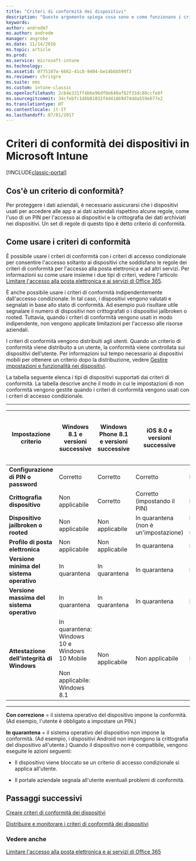 ```yaml
---
title: "Criteri di conformità dei dispositivi"
description: "Questo argomento spiega cosa sono e come funzionano i criteri di conformità del dispositivo."
keywords: 
author: andredm7
ms.author: andredm
manager: angrobe
ms.date: 11/14/2016
ms.topic: article
ms.prod: 
ms.service: microsoft-intune
ms.technology: 
ms.assetid: 0775107a-6662-41c8-9404-be14bbb599f3
ms.reviewer: chrisgre
ms.suite: ems
ms.custom: intune-classic
ms.openlocfilehash: 2cb4e331ff4b6e96df0e640af02f33dc88ccfe0f
ms.sourcegitcommit: 34cfebfc1d8b81032f4d41869d74dda559e677e2
ms.translationtype: HT
ms.contentlocale: it-IT
ms.lasthandoff: 07/01/2017
---
```

# <a name="device-compliance-policies-in-microsoft-intune"></a>Criteri di conformità dei dispositivi in Microsoft Intune

[!INCLUDE[classic-portal](../includes/classic-portal.md)]

## <a name="what-is-a-compliance-policy"></a>Cos'è un criterio di conformità?
Per proteggere i dati aziendali, è necessario assicurarsi che i dispositivi usati per accedere alle app e ai dati aziendali rispettino alcune regole, come l'uso di un PIN per l'accesso ai dispositivi e la crittografia dei dati archiviati nei dispositivi. Un set di regole di questo tipo è detto criterio di conformità.

## <a name="how-should-i-use-compliance-policies"></a>Come usare i criteri di conformità
È possibile usare i criteri di conformità con i criteri di accesso condizionale per consentire l'accesso soltanto ai dispositivi che soddisfano le regole dei criteri di conformità per l'accesso alla posta elettronica e ad altri servizi. Per informazioni su come usare insieme i due tipi di criteri, vedere l'articolo [Limitare l'accesso alla posta elettronica e ai servizi di Office 365](restrict-access-to-email-and-o365-services-with-microsoft-intune.md).

È anche possibile usare i criteri di conformità indipendentemente dall'accesso condizionale. In tal caso, i dispositivi vengono valutati e segnalati in base allo stato di conformità. Ad esempio può risultare utile segnalare il numero di dispositivi non crittografati o i dispositivi jailbroken o rooted. Tuttavia, quando i criteri di conformità vengono usati in modo indipendente, non vengono applicate limitazioni per l'accesso alle risorse aziendali.

I criteri di conformità vengono distribuiti agli utenti. Quando un criterio di conformità viene distribuito a un utente, la conformità viene controllata sui dispositivi dell’utente.
Per informazioni sul tempo necessario ai dispositivi mobili per ottenere un criterio dopo la distribuzione, vedere [Gestire impostazioni e funzionalità nei dispositivi](/intune-classic/deploy-use/manage-settings-and-features-on-your-devices-with-microsoft-intune-policies#frequently-asked-questions-about-intune-policies).

La tabella seguente elenca i tipi di dispositivi supportati dai criteri di conformità. La tabella descrive anche il modo in cui le impostazioni di non conformità vengono gestite quando i criteri di conformità vengono usati con i criteri di accesso condizionale.

-----------------------------

|Impostazione criterio| Windows 8.1 e versioni successive| Windows Phone 8.1 e versioni successive| iOS 8.0 e versioni successive|Android 4.0 e versioni successive<br/>Samsung KNOX Standard 4.0 e versioni successive|
|-----|----|----|----|----|
|**Configurazione di PIN o password** |Corretto|Corretto|Corretto|In quarantena|
|**Crittografia dispositivo**|Non applicabile|Corretto|Corretto (impostando il PIN)|In quarantena|
|**Dispositivo jailbroken o rooted**|Non applicabile|Non applicabile|In quarantena (non è un'impostazione)|In quarantena (non è un'impostazione)|
|**Profilo di posta elettronica**|Non applicabile|Non applicabile|In quarantena|Non applicabile|
|**Versione minima del sistema operativo**|In quarantena|In quarantena|In quarantena|In quarantena|
|**Versione massima del sistema operativo**|In quarantena|In quarantena|In quarantena|In quarantena|
|**Attestazione dell'integrità di Windows**|In quarantena: Windows 10 e Windows 10 Mobile<br /><br />Non applicabile: Windows 8.1|Non applicabile|Non applicabile|Non applicabile|

------------------------------

**Con correzione** = il sistema operativo del dispositivo impone la conformità. (Ad esempio, l'utente è obbligato a impostare un PIN.)

**In quarantena** = il sistema operativo del dispositivo non impone la conformità. (Ad esempio, i dispositivi Android non impongono la crittografia del dispositivo all'utente.) Quando il dispositivo non è compatibile, vengono eseguite le azioni seguenti:

-   Il dispositivo viene bloccato se un criterio di accesso condizionale si applica all'utente.

-   Il portale aziendale segnala all'utente eventuali problemi di conformità.

## <a name="next-steps"></a>Passaggi successivi
[Creare criteri di conformità dei dispositivi](create-a-device-compliance-policy-in-microsoft-intune.md)

[Distribuire e monitorare i criteri di conformità dei dispositivi](deploy-and-monitor-a-device-compliance-policy-in-microsoft-intune.md)

### <a name="see-also"></a>Vedere anche
[Limitare l'accesso alla posta elettronica e ai servizi di Office 365](restrict-access-to-email-and-o365-services-with-microsoft-intune.md)
